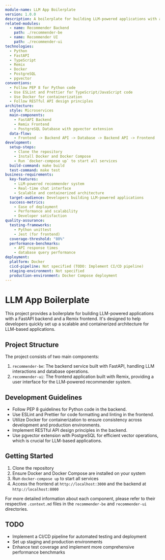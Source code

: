 ```yaml
---
module-name: LLM App Boilerplate
version: 1.0.0
description: A boilerplate for building LLM-powered applications with a FastAPI backend and a Remix frontend
related-modules:
  - name: Recommender Backend
    path: ./recommender-be
  - name: Recommender UI
    path: ./recommender-ui
technologies:
  - Python
  - FastAPI
  - TypeScript
  - Remix
  - Docker
  - PostgreSQL
  - pgvector
conventions:
  - Follow PEP 8 for Python code
  - Use ESLint and Prettier for TypeScript/JavaScript code
  - Use Docker for containerization
  - Follow RESTful API design principles
architecture:
  style: Microservices
  main-components:
    - FastAPI Backend
    - Remix Frontend
    - PostgreSQL Database with pgvector extension
  data-flow: 
    - Frontend -> Backend API -> Database -> Backend API -> Frontend
development:
  setup-steps:
    - Clone the repository
    - Install Docker and Docker Compose
    - Run `docker-compose up` to start all services
  build-command: make build
  test-command: make test
business-requirements:
  key-features:
    - LLM-powered recommender system
    - Real-time chat interface
    - Scalable and containerized architecture
  target-audience: Developers building LLM-powered applications
  success-metrics:
    - Ease of deployment
    - Performance and scalability
    - Developer satisfaction
quality-assurance:
  testing-frameworks:
    - Python unittest
    - Jest (for frontend)
  coverage-threshold: "80%"
  performance-benchmarks:
    - API response times
    - database query performance
deployment:
  platform: Docker
  cicd-pipeline: Not specified (TODO: Implement CI/CD pipeline)
  staging-environment: Not specified
  production-environment: Docker Compose deployment
---
```


# LLM App Boilerplate

This project provides a boilerplate for building LLM-powered applications with a FastAPI backend and a Remix frontend. It's designed to help developers quickly set up a scalable and containerized architecture for LLM-based applications.

## Project Structure

The project consists of two main components:

1. `recommender-be`: The backend service built with FastAPI, handling LLM interactions and database operations.
2. `recommender-ui`: The frontend application built with Remix, providing a user interface for the LLM-powered recommender system.

## Development Guidelines

-   Follow PEP 8 guidelines for Python code in the backend.
-   Use ESLint and Prettier for code formatting and linting in the frontend.
-   Utilize Docker for containerization to ensure consistency across development and production environments.
-   Implement RESTful API design principles in the backend.
-   Use pgvector extension with PostgreSQL for efficient vector operations, which is crucial for LLM-based applications.

## Getting Started

1. Clone the repository
2. Ensure Docker and Docker Compose are installed on your system
3. Run `docker-compose up` to start all services
4. Access the frontend at `http://localhost:3000` and the backend at `http://localhost:8000`

For more detailed information about each component, please refer to their respective `.context.md` files in the `recommender-be` and `recommender-ui` directories.

## TODO

-   Implement a CI/CD pipeline for automated testing and deployment
-   Set up staging and production environments
-   Enhance test coverage and implement more comprehensive performance benchmarks
